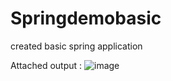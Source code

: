 # Springdemobasic
created basic spring application

Attached output : 
![image](https://user-images.githubusercontent.com/69718479/187938953-0a8a7bee-f70b-4d32-b93e-9b5f19bf998c.png)
